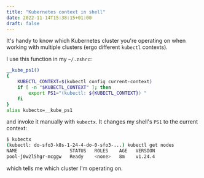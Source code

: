 ```yaml
---
title: "Kubernetes context in shell"
date: 2022-11-14T15:38:15+01:00
draft: false
---
```


It's handy to know which Kubernetes cluster you're operating on when working with multiple clusters (ergo different `kubectl` contexts).

I use this function in my `~/.zshrc`:

```sh
__kube_ps1()
{
    KUBECTL_CONTEXT=$(kubectl config current-context)
    if [ -n "$KUBECTL_CONTEXT" ]; then
        export PS1="(kubectl: ${KUBECTL_CONTEXT}) "
    fi
}
alias kubectx=__kube_ps1
```

and invoke it manually with `kubectx`. It changes my shell's `PS1` to the current context:

```sh
$ kubectx
(kubectl: do-sfo3-k8s-1-24-4-do-0-sfo3-...) kubectl get nodes
NAME                   STATUS   ROLES    AGE   VERSION
pool-j0w2l5hgr-mcggw   Ready    <none>   8m    v1.24.4
```

which tells me which cluster I'm operating on.
